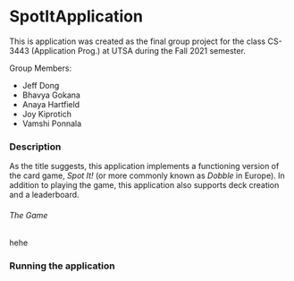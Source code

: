 # SpotItApplication

This is application was created as the final group project for the class CS-3443 (Application Prog.) at UTSA during the Fall 2021 semester.

Group Members:
- Jeff Dong
- Bhavya Gokana
- Anaya Hartfield
- Joy Kiprotich
- Vamshi Ponnala

### Description

As the title suggests, this application implements a functioning version of the card game, *Spot It!* (or more commonly known as *Dobble* in Europe). In addition to playing the game, this application also supports deck creation and a leaderboard.

###### The Game
hehe

### Running the application
